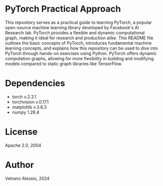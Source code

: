 # PyTorch Practical Approach

This repository serves as a practical guide to learning PyTorch, a popular open-source machine learning library developed by Facebook's AI Research lab. PyTorch provides a flexible and dynamic computational graph, making it ideal for research and production alike. This README file outlines the basic concepts of PyTorch, introduces fundamental machine learning concepts, and explains how this repository can be used to dive into PyTorch through hands-on exercises using Python.
PyTorch offers dynamic computation graphs, allowing for more flexibility in building and modifying models compared to static graph libraries like TensorFlow.

# Dependencies
* torch v.2.2.1
* torchvision v.0.17.1
* matplotlib v.3.8.3
* numpy 1.26.4


# License
Apache 2.0, 2004

# Author 

Vetrano Alessio, 2024
